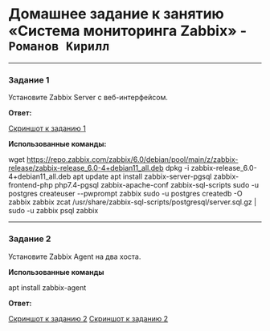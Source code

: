 # Домашнее задание к занятию «Система мониторинга Zabbix» - `Романов Кирилл`


---

### Задание 1 

Установите Zabbix Server с веб-интерфейсом.

**Ответ:**

[Скриншот к заданию 1](https://github.com/Monoroki/gitlab-hw/tree/main/img/zabbix1.png)

**Использованные команды:**

wget https://repo.zabbix.com/zabbix/6.0/debian/pool/main/z/zabbix-release/zabbix-release_6.0-4+debian11_all.deb
dpkg -i zabbix-release_6.0-4+debian11_all.deb
apt update
apt install zabbix-server-pgsql zabbix-frontend-php php7.4-pgsql zabbix-apache-conf zabbix-sql-scripts
sudo -u postgres createuser --pwprompt zabbix
sudo -u postgres createdb -O zabbix zabbix 
zcat /usr/share/zabbix-sql-scripts/postgresql/server.sql.gz | sudo -u zabbix psql zabbix 
 
---

### Задание 2 

Установите Zabbix Agent на два хоста.

**Использованные команды**

apt install zabbix-agent

**Ответ:**

[Скриншот к заданию 2](https://github.com/Monoroki/gitlab-hw/tree/main/img/zabbix2.1.png)
[Скриншот к заданию 2](https://github.com/Monoroki/gitlab-hw/tree/main/img/zabbix2.2.png)

